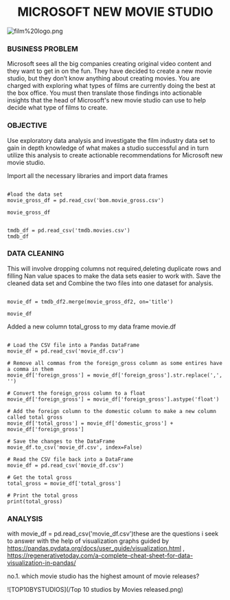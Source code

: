 <link rel="stylesheet" href="readme.css">

<h1 style="text-align: center;">MICROSOFT NEW MOVIE STUDIO</h1>


![film%20logo.png](attachment:film%20logo.png)


### BUSINESS PROBLEM


Microsoft sees all the big companies creating original video content and they want to get in on the fun. They have decided to create a new movie studio, but they don’t know anything about creating movies. You are charged with exploring what types of films are currently doing the best at the box office. You must then translate those findings into actionable insights that the head of Microsoft's new movie studio can use to help decide what type of films to create.


### OBJECTIVE


Use exploratory data analysis and investigate the film industry data set to gain in depth knowledge of what makes a studio successful and in turn utilize this analysis to create actionable recommendations for Microsoft new movie studio.


Import all the necessary libraries and import data frames

```

#load the data set
movie_gross_df = pd.read_csv('bom.movie_gross.csv')

movie_gross_df

```

```

tmdb_df = pd.read_csv('tmdb.movies.csv')
tmdb_df

```

### DATA CLEANING


This will involve dropping columns not required,deleting duplicate rows and filling Nan value spaces to make the data sets easier to work with.
Save the cleaned data set and Combine the two files into one dataset for analysis.


```

movie_df = tmdb_df2.merge(movie_gross_df2, on='title')

movie_df

```

Added a new column total_gross to my data frame movie.df


```

# Load the CSV file into a Pandas DataFrame
movie_df = pd.read_csv('movie_df.csv')

# Remove all commas from the foreign_gross column as some entires have a comma in them 
movie_df['foreign_gross'] = movie_df['foreign_gross'].str.replace(',', '')

# Convert the foreign_gross column to a float
movie_df['foreign_gross'] = movie_df['foreign_gross'].astype('float')

# Add the foreign column to the domestic column to make a new column called total gross
movie_df['total_gross'] = movie_df['domestic_gross'] + movie_df['foreign_gross']

# Save the changes to the DataFrame
movie_df.to_csv('movie_df.csv', index=False)

# Read the CSV file back into a DataFrame
movie_df = pd.read_csv('movie_df.csv')

# Get the total gross
total_gross = movie_df['total_gross']

# Print the total gross
print(total_gross)

```

### ANALYSIS


with movie_df = pd.read_csv('movie_df.csv')these are the questions i seek to answer with the help of visualization graphs guided by https://pandas.pydata.org/docs/user_guide/visualization.html , https://regenerativetoday.com/a-complete-cheat-sheet-for-data-visualization-in-pandas/


no.1. which movie studio has the highest amount of movie releases?


![TOP10BYSTUDIOS](/Top 10 studios by Movies released.png)














